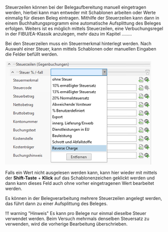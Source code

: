 Steuerzeilen können bei der Belegaufbereitung manuell eingetragen werden, hierbei kann man entweder mit Schablonen arbeiten oder Werte einmalig für diesen Beleg eintragen.
Mithilfe der Steuerzeilen kann dann in einem Buchhaltungsprogramm eine automatische Aufsplittung des Beleges erfolgen. Weiters ist es möglich mittels Steuerzeilen, eine Verbuchungsregel in der FIBU/EA-Klassik anzulegen, mehr dazu im Kapitel ........

Bei den Steuerzeilen muss ein Steuermerkmal hinterlegt werden. Nach Auswahl einer Steuer, kann mittels Schablonen oder manuellen Eingaben die Felder befüllt werden. 

![Steuerzeilen](<img/image9.png>)

Falls ein Wert nicht ausgelesen werden kann, kann hier wieder mit mittels der **Shift-Taste** + **Klick** auf das Schablonenzeichen geklickt werden und dann kann dieses Feld auch ohne vorher eingetragenen Wert bearbeitet werden.

Es können in der Belegverarbeitung mehrere Steuerzeilen angelegt werden, das führt dann zu einer Aufsplittung des Beleges. 

!!! warning "Hinweis"
    Es kann pro Belege nur einmal dieselbe Steuer verwendet werden. Beim Versuch mehrmals denselben Steuersatz zu verwenden, wird die vorherige Bearbeitung überschrieben.


